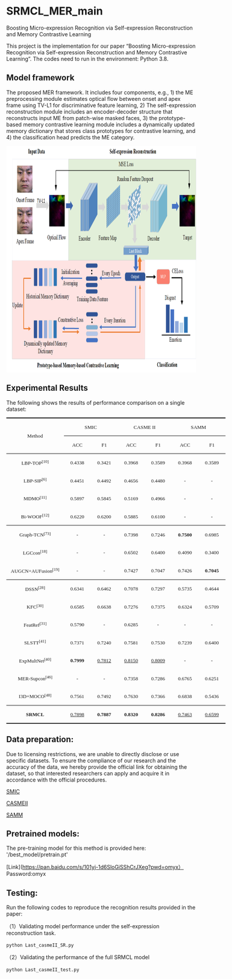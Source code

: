 # SRMCL_MER_main
Boosting Micro-expression Recognition via
Self-expression Reconstruction and Memory
Contrastive Learning

This project is the implementation for our paper “Boosting Micro-expression Recognition via Self-expression Reconstruction and Memory Contrastive Learning”.
The codes need to run in the environment: Python 3.8.
## Model framework 

The proposed MER framework. It includes four components, e.g., 1) the ME preprocessing module estimates optical
flow between onset and apex frame using TV-L1 for discriminative feature learning, 2) The self-expression reconstruction
module includes an encoder-decoder structure that reconstructs input ME from patch-wise masked faces, 3) the prototype-
based memory contrastive learning module includes a dynamically updated memory dictionary that stores class prototypes for
contrastive learning, and 4) the classification head predicts the ME category.

 <img src="./SRMCL.png" width = "800" height = "600" alt="SRMCL" align=center />

## Experimental Results  

The following shows the results of performance comparison on a single dataset:

<table class=MsoNormalTable border=1 cellspacing=0 cellpadding=0 width=582
 style='width:436.2pt;border-collapse:collapse;border:none;mso-border-top-alt:
 solid windowtext 1.5pt;mso-border-bottom-alt:solid windowtext 1.5pt;
 mso-yfti-tbllook:1184;mso-padding-alt:0cm 5.4pt 0cm 5.4pt'>
 <tr style='mso-yfti-irow:0;mso-yfti-firstrow:yes;height:19.85pt'>
  <td width=145 rowspan=2 style='width:109.05pt;border-top:solid windowtext 1.5pt;
  border-left:none;border-bottom:solid windowtext 1.0pt;border-right:none;
  padding:0cm 5.4pt 0cm 5.4pt;height:19.85pt'>
  <p class=MsoListParagraph align=center style='text-align:center;text-indent:
  0cm;mso-char-indent-count:0'><span lang=EN-US style='font-size:10.0pt;
  font-family:"Times New Roman",serif;mso-fareast-font-family:宋体'>Method<o:p></o:p></span></p>
  </td>
  <td width=145 colspan=2 style='width:109.05pt;border-top:solid windowtext 1.5pt;
  border-left:none;border-bottom:solid windowtext 1.0pt;border-right:none;
  padding:0cm 5.4pt 0cm 5.4pt;height:19.85pt'>
  <p class=MsoListParagraph align=center style='text-align:center;text-indent:
  0cm;mso-char-indent-count:0'><span lang=EN-US style='font-size:10.0pt;
  font-family:"Times New Roman",serif'>SMIC<o:p></o:p></span></p>
  </td>
  <td width=145 colspan=2 style='width:109.05pt;border-top:solid windowtext 1.5pt;
  border-left:none;border-bottom:solid windowtext 1.0pt;border-right:none;
  padding:0cm 5.4pt 0cm 5.4pt;height:19.85pt'>
  <p class=MsoListParagraph align=center style='text-align:center;text-indent:
  0cm;mso-char-indent-count:0'><span lang=EN-US style='font-size:10.0pt;
  font-family:"Times New Roman",serif'>CASME II<o:p></o:p></span></p>
  </td>
  <td width=145 colspan=2 style='width:109.05pt;border-top:solid windowtext 1.5pt;
  border-left:none;border-bottom:solid windowtext 1.0pt;border-right:none;
  padding:0cm 5.4pt 0cm 5.4pt;height:19.85pt'>
  <p class=MsoListParagraph align=center style='text-align:center;text-indent:
  0cm;mso-char-indent-count:0'><span lang=EN-US style='font-size:10.0pt;
  font-family:"Times New Roman",serif'>SAMM<o:p></o:p></span></p>
  </td>
 </tr>
 <tr style='mso-yfti-irow:1;height:19.85pt'>
  <td width=73 style='width:54.5pt;border:none;border-bottom:solid windowtext 1.0pt;
  mso-border-top-alt:solid windowtext 1.0pt;padding:0cm 5.4pt 0cm 5.4pt;
  height:19.85pt'>
  <p class=MsoListParagraph align=center style='text-align:center;text-indent:
  0cm;mso-char-indent-count:0'><span lang=EN-US style='font-size:10.0pt;
  font-family:"Times New Roman",serif'>ACC<o:p></o:p></span></p>
  </td>
  <td width=73 style='width:54.55pt;border:none;border-bottom:solid windowtext 1.0pt;
  mso-border-top-alt:solid windowtext 1.0pt;padding:0cm 5.4pt 0cm 5.4pt;
  height:19.85pt'>
  <p class=MsoListParagraph align=center style='text-align:center;text-indent:
  0cm;mso-char-indent-count:0'><span lang=EN-US style='font-size:10.0pt;
  font-family:"Times New Roman",serif'>F1<o:p></o:p></span></p>
  </td>
  <td width=73 style='width:54.5pt;border:none;border-bottom:solid windowtext 1.0pt;
  mso-border-top-alt:solid windowtext 1.0pt;padding:0cm 5.4pt 0cm 5.4pt;
  height:19.85pt'>
  <p class=MsoListParagraph align=center style='text-align:center;text-indent:
  0cm;mso-char-indent-count:0'><span lang=EN-US style='font-size:10.0pt;
  font-family:"Times New Roman",serif'>ACC<o:p></o:p></span></p>
  </td>
  <td width=73 style='width:54.55pt;border:none;border-bottom:solid windowtext 1.0pt;
  mso-border-top-alt:solid windowtext 1.0pt;padding:0cm 5.4pt 0cm 5.4pt;
  height:19.85pt'>
  <p class=MsoListParagraph align=center style='text-align:center;text-indent:
  0cm;mso-char-indent-count:0'><span lang=EN-US style='font-size:10.0pt;
  font-family:"Times New Roman",serif'>F1<o:p></o:p></span></p>
  </td>
  <td width=73 style='width:54.5pt;border:none;border-bottom:solid windowtext 1.0pt;
  mso-border-top-alt:solid windowtext 1.0pt;padding:0cm 5.4pt 0cm 5.4pt;
  height:19.85pt'>
  <p class=MsoListParagraph align=center style='text-align:center;text-indent:
  0cm;mso-char-indent-count:0'><span lang=EN-US style='font-size:10.0pt;
  font-family:"Times New Roman",serif'>ACC</span><span lang=EN-US
  style='font-size:10.0pt;font-family:宋体'><o:p></o:p></span></p>
  </td>
  <td width=73 style='width:54.55pt;border:none;border-bottom:solid windowtext 1.0pt;
  mso-border-top-alt:solid windowtext 1.0pt;padding:0cm 5.4pt 0cm 5.4pt;
  height:19.85pt'>
  <p class=MsoListParagraph align=center style='text-align:center;text-indent:
  0cm;mso-char-indent-count:0'><span lang=EN-US style='font-size:10.0pt;
  font-family:"Times New Roman",serif'>F1<o:p></o:p></span></p>
  </td>
 </tr>
 <tr style='mso-yfti-irow:2;height:19.85pt'>
  <td width=145 style='width:109.05pt;border:none;mso-border-top-alt:solid windowtext 1.0pt;
  padding:0cm 5.4pt 0cm 5.4pt;height:19.85pt'>
  <p class=MsoListParagraph align=center style='text-align:center;text-indent:
  0cm;mso-char-indent-count:0'><span lang=EN-US style='font-size:10.0pt;
  font-family:"Times New Roman",serif'>LBP-TOP</span><!--[if supportFields]><span
  lang=EN-US style='font-size:10.0pt;font-family:"Times New Roman",serif'><span
  style='mso-element:field-begin;mso-field-lock:yes'></span> REF _Ref159059254
  \r \h<span style='mso-spacerun:yes'>&nbsp; </span>\* MERGEFORMAT <span
  style='mso-element:field-separator'></span></span><![endif]--><span
  lang=EN-US style='font-size:10.0pt;font-family:"Times New Roman",serif'><sup>[10]</sup><!--[if gte mso 9]><xml>
   <w:data>08D0C9EA79F9BACE118C8200AA004BA90B02000000080000000E0000005F005200650066003100350039003000350039003200350034000000</w:data>
  </xml><![endif]--></span><!--[if supportFields]><span lang=EN-US
  style='font-size:10.0pt;font-family:"Times New Roman",serif'><span
  style='mso-element:field-end'></span></span><![endif]--><span lang=EN-US
  style='font-size:10.0pt;font-family:"Times New Roman",serif'><o:p></o:p></span></p>
  </td>
  <td width=73 style='width:54.5pt;border:none;mso-border-top-alt:solid windowtext 1.0pt;
  padding:0cm 5.4pt 0cm 5.4pt;height:19.85pt'>
  <p class=MsoListParagraph align=center style='text-align:center;text-indent:
  0cm;mso-char-indent-count:0'><span lang=EN-US style='font-size:10.0pt;
  font-family:"Times New Roman",serif'>0.4338<o:p></o:p></span></p>
  </td>
  <td width=73 style='width:54.55pt;border:none;mso-border-top-alt:solid windowtext 1.0pt;
  padding:0cm 5.4pt 0cm 5.4pt;height:19.85pt'>
  <p class=MsoListParagraph align=center style='text-align:center;text-indent:
  0cm;mso-char-indent-count:0'><span lang=EN-US style='font-size:10.0pt;
  font-family:"Times New Roman",serif'>0.3421<o:p></o:p></span></p>
  </td>
  <td width=73 style='width:54.5pt;border:none;mso-border-top-alt:solid windowtext 1.0pt;
  padding:0cm 5.4pt 0cm 5.4pt;height:19.85pt'>
  <p class=MsoListParagraph align=center style='text-align:center;text-indent:
  0cm;mso-char-indent-count:0;tab-stops:29.6pt'><span lang=EN-US
  style='font-size:10.0pt;font-family:"Times New Roman",serif'>0.3968<o:p></o:p></span></p>
  </td>
  <td width=73 style='width:54.55pt;border:none;mso-border-top-alt:solid windowtext 1.0pt;
  padding:0cm 5.4pt 0cm 5.4pt;height:19.85pt'>
  <p class=MsoListParagraph align=center style='text-align:center;text-indent:
  0cm;mso-char-indent-count:0'><span lang=EN-US style='font-size:10.0pt;
  font-family:"Times New Roman",serif'>0.3589<o:p></o:p></span></p>
  </td>
  <td width=73 style='width:54.5pt;border:none;mso-border-top-alt:solid windowtext 1.0pt;
  padding:0cm 5.4pt 0cm 5.4pt;height:19.85pt'>
  <p class=MsoListParagraph align=center style='text-align:center;text-indent:
  0cm;mso-char-indent-count:0'><span lang=EN-US style='font-size:10.0pt;
  font-family:"Times New Roman",serif'>0.3968<o:p></o:p></span></p>
  </td>
  <td width=73 style='width:54.55pt;border:none;mso-border-top-alt:solid windowtext 1.0pt;
  padding:0cm 5.4pt 0cm 5.4pt;height:19.85pt'>
  <p class=MsoListParagraph align=center style='text-align:center;text-indent:
  0cm;mso-char-indent-count:0'><span lang=EN-US style='font-size:10.0pt;
  font-family:"Times New Roman",serif'>0.3589<o:p></o:p></span></p>
  </td>
 </tr>
 <tr style='mso-yfti-irow:3;height:19.85pt'>
  <td width=145 style='width:109.05pt;border:none;padding:0cm 5.4pt 0cm 5.4pt;
  height:19.85pt'>
  <p class=MsoListParagraph align=center style='text-align:center;text-indent:
  0cm;mso-char-indent-count:0'><span lang=EN-US style='font-size:10.0pt;
  font-family:"Times New Roman",serif'>LBP-SIP</span><!--[if supportFields]><span
  lang=EN-US style='font-size:10.0pt;font-family:"Times New Roman",serif'><span
  style='mso-element:field-begin;mso-field-lock:yes'></span> REF _Ref159059216
  \r \h<span style='mso-spacerun:yes'>&nbsp; </span>\* MERGEFORMAT <span
  style='mso-element:field-separator'></span></span><![endif]--><span
  lang=EN-US style='font-size:10.0pt;font-family:"Times New Roman",serif'><sup>[6]</sup><!--[if gte mso 9]><xml>
   <w:data>08D0C9EA79F9BACE118C8200AA004BA90B02000000080000000E0000005F005200650066003100350039003000350039003200310036000000</w:data>
  </xml><![endif]--></span><!--[if supportFields]><span lang=EN-US
  style='font-size:10.0pt;font-family:"Times New Roman",serif'><span
  style='mso-element:field-end'></span></span><![endif]--><span lang=EN-US
  style='font-size:10.0pt;font-family:"Times New Roman",serif'><o:p></o:p></span></p>
  </td>
  <td width=73 style='width:54.5pt;border:none;padding:0cm 5.4pt 0cm 5.4pt;
  height:19.85pt'>
  <p class=MsoListParagraph align=center style='text-align:center;text-indent:
  0cm;mso-char-indent-count:0'><span lang=EN-US style='font-size:10.0pt;
  font-family:"Times New Roman",serif'>0.4451<o:p></o:p></span></p>
  </td>
  <td width=73 style='width:54.55pt;border:none;padding:0cm 5.4pt 0cm 5.4pt;
  height:19.85pt'>
  <p class=MsoListParagraph align=center style='text-align:center;text-indent:
  0cm;mso-char-indent-count:0'><span lang=EN-US style='font-size:10.0pt;
  font-family:"Times New Roman",serif'>0.4492<o:p></o:p></span></p>
  </td>
  <td width=73 style='width:54.5pt;border:none;padding:0cm 5.4pt 0cm 5.4pt;
  height:19.85pt'>
  <p class=MsoListParagraph align=center style='text-align:center;text-indent:
  0cm;mso-char-indent-count:0'><span lang=EN-US style='font-size:10.0pt;
  font-family:"Times New Roman",serif'>0.4656<o:p></o:p></span></p>
  </td>
  <td width=73 style='width:54.55pt;border:none;padding:0cm 5.4pt 0cm 5.4pt;
  height:19.85pt'>
  <p class=MsoListParagraph align=center style='text-align:center;text-indent:
  0cm;mso-char-indent-count:0'><span lang=EN-US style='font-size:10.0pt;
  font-family:"Times New Roman",serif'>0.4480<o:p></o:p></span></p>
  </td>
  <td width=73 style='width:54.5pt;border:none;padding:0cm 5.4pt 0cm 5.4pt;
  height:19.85pt'>
  <p class=MsoListParagraph align=center style='text-align:center;text-indent:
  0cm;mso-char-indent-count:0'><span lang=EN-US style='font-size:10.0pt;
  font-family:"Times New Roman",serif'>-<o:p></o:p></span></p>
  </td>
  <td width=73 style='width:54.55pt;border:none;padding:0cm 5.4pt 0cm 5.4pt;
  height:19.85pt'>
  <p class=MsoListParagraph align=center style='text-align:center;text-indent:
  0cm;mso-char-indent-count:0'><span lang=EN-US style='font-size:10.0pt;
  font-family:"Times New Roman",serif'>-<o:p></o:p></span></p>
  </td>
 </tr>
 <tr style='mso-yfti-irow:4;height:19.85pt'>
  <td width=145 style='width:109.05pt;border:none;padding:0cm 5.4pt 0cm 5.4pt;
  height:19.85pt'>
  <p class=MsoListParagraph align=center style='text-align:center;text-indent:
  0cm;mso-char-indent-count:0'><span lang=EN-US style='font-size:10.0pt;
  font-family:"Times New Roman",serif'>MDMO</span><!--[if supportFields]><span
  lang=EN-US style='font-size:10.0pt;font-family:"Times New Roman",serif'><span
  style='mso-element:field-begin;mso-field-lock:yes'></span> REF _Ref159059359
  \r \h<span style='mso-spacerun:yes'>&nbsp; </span>\* MERGEFORMAT <span
  style='mso-element:field-separator'></span></span><![endif]--><span
  lang=EN-US style='font-size:10.0pt;font-family:"Times New Roman",serif'><sup>[11]</sup><!--[if gte mso 9]><xml>
   <w:data>08D0C9EA79F9BACE118C8200AA004BA90B02000000080000000E0000005F005200650066003100350039003000350039003300350039000000</w:data>
  </xml><![endif]--></span><!--[if supportFields]><span lang=EN-US
  style='font-size:10.0pt;font-family:"Times New Roman",serif'><span
  style='mso-element:field-end'></span></span><![endif]--><span lang=EN-US
  style='font-size:10.0pt;font-family:"Times New Roman",serif'><o:p></o:p></span></p>
  </td>
  <td width=73 style='width:54.5pt;border:none;padding:0cm 5.4pt 0cm 5.4pt;
  height:19.85pt'>
  <p class=MsoListParagraph align=center style='text-align:center;text-indent:
  0cm;mso-char-indent-count:0'><span lang=EN-US style='font-size:10.0pt;
  font-family:"Times New Roman",serif'>0.5897<o:p></o:p></span></p>
  </td>
  <td width=73 style='width:54.55pt;border:none;padding:0cm 5.4pt 0cm 5.4pt;
  height:19.85pt'>
  <p class=MsoListParagraph align=center style='text-align:center;text-indent:
  0cm;mso-char-indent-count:0;tab-stops:25.05pt'><span lang=EN-US
  style='font-size:10.0pt;font-family:"Times New Roman",serif'>0.5845<o:p></o:p></span></p>
  </td>
  <td width=73 style='width:54.5pt;border:none;padding:0cm 5.4pt 0cm 5.4pt;
  height:19.85pt'>
  <p class=MsoListParagraph align=center style='text-align:center;text-indent:
  0cm;mso-char-indent-count:0'><span lang=EN-US style='font-size:10.0pt;
  font-family:"Times New Roman",serif'>0.5169<o:p></o:p></span></p>
  </td>
  <td width=73 style='width:54.55pt;border:none;padding:0cm 5.4pt 0cm 5.4pt;
  height:19.85pt'>
  <p class=MsoListParagraph align=center style='text-align:center;text-indent:
  0cm;mso-char-indent-count:0'><span lang=EN-US style='font-size:10.0pt;
  font-family:"Times New Roman",serif'>0.4966<o:p></o:p></span></p>
  </td>
  <td width=73 style='width:54.5pt;border:none;padding:0cm 5.4pt 0cm 5.4pt;
  height:19.85pt'>
  <p class=MsoListParagraph align=center style='text-align:center;text-indent:
  0cm;mso-char-indent-count:0'><span lang=EN-US style='font-size:10.0pt;
  font-family:"Times New Roman",serif'>-<o:p></o:p></span></p>
  </td>
  <td width=73 style='width:54.55pt;border:none;padding:0cm 5.4pt 0cm 5.4pt;
  height:19.85pt'>
  <p class=MsoListParagraph align=center style='text-align:center;text-indent:
  0cm;mso-char-indent-count:0'><span lang=EN-US style='font-size:10.0pt;
  font-family:"Times New Roman",serif'>-<o:p></o:p></span></p>
  </td>
 </tr>
 <tr style='mso-yfti-irow:5;height:19.85pt'>
  <td width=145 style='width:109.05pt;border:none;border-bottom:solid windowtext 1.0pt;
  padding:0cm 5.4pt 0cm 5.4pt;height:19.85pt'>
  <p class=MsoListParagraph align=center style='text-align:center;text-indent:
  0cm;mso-char-indent-count:0'><span lang=EN-US style='font-size:10.0pt;
  font-family:"Times New Roman",serif'>Bi-WOOF</span><!--[if supportFields]><span
  lang=EN-US style='font-size:10.0pt;font-family:"Times New Roman",serif'><span
  style='mso-element:field-begin;mso-field-lock:yes'></span> REF _Ref159075049
  \r \h<span style='mso-spacerun:yes'>&nbsp; </span>\* MERGEFORMAT <span
  style='mso-element:field-separator'></span></span><![endif]--><span
  lang=EN-US style='font-size:10.0pt;font-family:"Times New Roman",serif'><sup>[12]</sup><!--[if gte mso 9]><xml>
   <w:data>08D0C9EA79F9BACE118C8200AA004BA90B02000000080000000E0000005F005200650066003100350039003000370035003000340039000000</w:data>
  </xml><![endif]--></span><!--[if supportFields]><span lang=EN-US
  style='font-size:10.0pt;font-family:"Times New Roman",serif'><span
  style='mso-element:field-end'></span></span><![endif]--><span lang=EN-US
  style='font-size:10.0pt;font-family:"Times New Roman",serif'><o:p></o:p></span></p>
  </td>
  <td width=73 style='width:54.5pt;border:none;border-bottom:solid windowtext 1.0pt;
  padding:0cm 5.4pt 0cm 5.4pt;height:19.85pt'>
  <p class=MsoListParagraph align=center style='text-align:center;text-indent:
  0cm;mso-char-indent-count:0'><span lang=EN-US style='font-size:10.0pt;
  font-family:"Times New Roman",serif'>0.6220<o:p></o:p></span></p>
  </td>
  <td width=73 style='width:54.55pt;border:none;border-bottom:solid windowtext 1.0pt;
  padding:0cm 5.4pt 0cm 5.4pt;height:19.85pt'>
  <p class=MsoListParagraph align=center style='text-align:center;text-indent:
  0cm;mso-char-indent-count:0;tab-stops:25.05pt'><span lang=EN-US
  style='font-size:10.0pt;font-family:"Times New Roman",serif'>0.6200<o:p></o:p></span></p>
  </td>
  <td width=73 style='width:54.5pt;border:none;border-bottom:solid windowtext 1.0pt;
  padding:0cm 5.4pt 0cm 5.4pt;height:19.85pt'>
  <p class=MsoListParagraph align=center style='text-align:center;text-indent:
  0cm;mso-char-indent-count:0'><span lang=EN-US style='font-size:10.0pt;
  font-family:"Times New Roman",serif'>0.5885<o:p></o:p></span></p>
  </td>
  <td width=73 style='width:54.55pt;border:none;border-bottom:solid windowtext 1.0pt;
  padding:0cm 5.4pt 0cm 5.4pt;height:19.85pt'>
  <p class=MsoListParagraph align=center style='text-align:center;text-indent:
  0cm;mso-char-indent-count:0'><span lang=EN-US style='font-size:10.0pt;
  font-family:"Times New Roman",serif'>0.6100<o:p></o:p></span></p>
  </td>
  <td width=73 style='width:54.5pt;border:none;border-bottom:solid windowtext 1.0pt;
  padding:0cm 5.4pt 0cm 5.4pt;height:19.85pt'>
  <p class=MsoListParagraph align=center style='text-align:center;text-indent:
  0cm;mso-char-indent-count:0'><span lang=EN-US style='font-size:10.0pt;
  font-family:"Times New Roman",serif'>-<o:p></o:p></span></p>
  </td>
  <td width=73 style='width:54.55pt;border:none;border-bottom:solid windowtext 1.0pt;
  padding:0cm 5.4pt 0cm 5.4pt;height:19.85pt'>
  <p class=MsoListParagraph align=center style='text-align:center;text-indent:
  0cm;mso-char-indent-count:0'><span lang=EN-US style='font-size:10.0pt;
  font-family:"Times New Roman",serif'>-<o:p></o:p></span></p>
  </td>
 </tr>
 <tr style='mso-yfti-irow:6;height:19.85pt'>
  <td width=145 style='width:109.05pt;border:none;mso-border-top-alt:solid windowtext 1.0pt;
  padding:0cm 5.4pt 0cm 5.4pt;height:19.85pt'>
  <p class=MsoListParagraph align=center style='text-align:center;text-indent:
  0cm;mso-char-indent-count:0'><span lang=EN-US style='font-size:10.0pt;
  font-family:"Times New Roman",serif'>Graph-TCN</span><!--[if supportFields]><span
  lang=EN-US style='font-size:10.0pt;font-family:"Times New Roman",serif'><span
  style='mso-element:field-begin;mso-field-lock:yes'></span> REF _Ref159075058
  \r \h<span style='mso-spacerun:yes'>&nbsp; </span>\* MERGEFORMAT <span
  style='mso-element:field-separator'></span></span><![endif]--><span
  lang=EN-US style='font-size:10.0pt;font-family:"Times New Roman",serif'><sup>[73]</sup><!--[if gte mso 9]><xml>
   <w:data>08D0C9EA79F9BACE118C8200AA004BA90B02000000080000000E0000005F005200650066003100350039003000370035003000350038000000</w:data>
  </xml><![endif]--></span><!--[if supportFields]><span lang=EN-US
  style='font-size:10.0pt;font-family:"Times New Roman",serif'><span
  style='mso-element:field-end'></span></span><![endif]--><span lang=EN-US
  style='font-size:10.0pt;font-family:"Times New Roman",serif'><o:p></o:p></span></p>
  </td>
  <td width=73 style='width:54.5pt;border:none;mso-border-top-alt:solid windowtext 1.0pt;
  padding:0cm 5.4pt 0cm 5.4pt;height:19.85pt'>
  <p class=MsoListParagraph align=center style='text-align:center;text-indent:
  0cm;mso-char-indent-count:0'><span lang=EN-US style='font-size:10.0pt;
  font-family:"Times New Roman",serif'>-<o:p></o:p></span></p>
  </td>
  <td width=73 style='width:54.55pt;border:none;mso-border-top-alt:solid windowtext 1.0pt;
  padding:0cm 5.4pt 0cm 5.4pt;height:19.85pt'>
  <p class=MsoListParagraph align=center style='text-align:center;text-indent:
  0cm;mso-char-indent-count:0'><span lang=EN-US style='font-size:10.0pt;
  font-family:"Times New Roman",serif'>-<o:p></o:p></span></p>
  </td>
  <td width=73 style='width:54.5pt;border:none;mso-border-top-alt:solid windowtext 1.0pt;
  padding:0cm 5.4pt 0cm 5.4pt;height:19.85pt'>
  <p class=MsoListParagraph align=center style='text-align:center;text-indent:
  0cm;mso-char-indent-count:0'><span lang=EN-US style='font-size:10.0pt;
  font-family:"Times New Roman",serif'>0.7398<o:p></o:p></span></p>
  </td>
  <td width=73 style='width:54.55pt;border:none;mso-border-top-alt:solid windowtext 1.0pt;
  padding:0cm 5.4pt 0cm 5.4pt;height:19.85pt'>
  <p class=MsoListParagraph align=center style='text-align:center;text-indent:
  0cm;mso-char-indent-count:0'><span lang=EN-US style='font-size:10.0pt;
  font-family:"Times New Roman",serif'>0.7246<o:p></o:p></span></p>
  </td>
  <td width=73 style='width:54.5pt;border:none;mso-border-top-alt:solid windowtext 1.0pt;
  padding:0cm 5.4pt 0cm 5.4pt;height:19.85pt'>
  <p class=MsoListParagraph align=center style='text-align:center;text-indent:
  0cm;mso-char-indent-count:0'><b><span lang=EN-US style='font-size:10.0pt;
  font-family:"Times New Roman",serif'>0.7500<o:p></o:p></span></b></p>
  </td>
  <td width=73 style='width:54.55pt;border:none;mso-border-top-alt:solid windowtext 1.0pt;
  padding:0cm 5.4pt 0cm 5.4pt;height:19.85pt'>
  <p class=MsoListParagraph align=center style='text-align:center;text-indent:
  0cm;mso-char-indent-count:0'><span lang=EN-US style='font-size:10.0pt;
  font-family:"Times New Roman",serif'>0.6985<o:p></o:p></span></p>
  </td>
 </tr>
 <tr style='mso-yfti-irow:7;height:19.85pt'>
  <td width=145 style='width:109.05pt;border:none;padding:0cm 5.4pt 0cm 5.4pt;
  height:19.85pt'>
  <p class=MsoListParagraph align=center style='text-align:center;text-indent:
  0cm;mso-char-indent-count:0'><span class=SpellE><span lang=EN-US
  style='font-size:10.0pt;font-family:"Times New Roman",serif'>LGCcon</span></span><!--[if supportFields]><span
  lang=EN-US style='font-size:10.0pt;font-family:"Times New Roman",serif'><span
  style='mso-element:field-begin;mso-field-lock:yes'></span> REF _Ref159057004
  \r \h<span style='mso-spacerun:yes'>&nbsp; </span>\* MERGEFORMAT <span
  style='mso-element:field-separator'></span></span><![endif]--><span
  lang=EN-US style='font-size:10.0pt;font-family:"Times New Roman",serif'><sup>[18]</sup><!--[if gte mso 9]><xml>
   <w:data>08D0C9EA79F9BACE118C8200AA004BA90B02000000080000000E0000005F005200650066003100350039003000350037003000300034000000</w:data>
  </xml><![endif]--></span><!--[if supportFields]><span lang=EN-US
  style='font-size:10.0pt;font-family:"Times New Roman",serif'><span
  style='mso-element:field-end'></span></span><![endif]--><span lang=EN-US
  style='font-size:10.0pt;font-family:"Times New Roman",serif'><o:p></o:p></span></p>
  </td>
  <td width=73 style='width:54.5pt;border:none;padding:0cm 5.4pt 0cm 5.4pt;
  height:19.85pt'>
  <p class=MsoListParagraph align=center style='text-align:center;text-indent:
  0cm;mso-char-indent-count:0'><span lang=EN-US style='font-size:10.0pt;
  font-family:"Times New Roman",serif'>-<o:p></o:p></span></p>
  </td>
  <td width=73 style='width:54.55pt;border:none;padding:0cm 5.4pt 0cm 5.4pt;
  height:19.85pt'>
  <p class=MsoListParagraph align=center style='text-align:center;text-indent:
  0cm;mso-char-indent-count:0'><span lang=EN-US style='font-size:10.0pt;
  font-family:"Times New Roman",serif'>-<o:p></o:p></span></p>
  </td>
  <td width=73 style='width:54.5pt;border:none;padding:0cm 5.4pt 0cm 5.4pt;
  height:19.85pt'>
  <p class=MsoListParagraph align=center style='text-align:center;text-indent:
  0cm;mso-char-indent-count:0'><span lang=EN-US style='font-size:10.0pt;
  font-family:"Times New Roman",serif'>0.6502<o:p></o:p></span></p>
  </td>
  <td width=73 style='width:54.55pt;border:none;padding:0cm 5.4pt 0cm 5.4pt;
  height:19.85pt'>
  <p class=MsoListParagraph align=center style='text-align:center;text-indent:
  0cm;mso-char-indent-count:0'><span lang=EN-US style='font-size:10.0pt;
  font-family:"Times New Roman",serif'>0.6400<o:p></o:p></span></p>
  </td>
  <td width=73 style='width:54.5pt;border:none;padding:0cm 5.4pt 0cm 5.4pt;
  height:19.85pt'>
  <p class=MsoListParagraph align=center style='text-align:center;text-indent:
  0cm;mso-char-indent-count:0'><span lang=EN-US style='font-size:10.0pt;
  font-family:"Times New Roman",serif'>0.4090<o:p></o:p></span></p>
  </td>
  <td width=73 style='width:54.55pt;border:none;padding:0cm 5.4pt 0cm 5.4pt;
  height:19.85pt'>
  <p class=MsoListParagraph align=center style='text-align:center;text-indent:
  0cm;mso-char-indent-count:0'><span lang=EN-US style='font-size:10.0pt;
  font-family:"Times New Roman",serif'>0.3400<o:p></o:p></span></p>
  </td>
 </tr>
 <tr style='mso-yfti-irow:8;height:19.85pt'>
  <td width=145 style='width:109.05pt;border:none;border-bottom:solid windowtext 1.0pt;
  padding:0cm 5.4pt 0cm 5.4pt;height:19.85pt'>
  <p class=MsoListParagraph align=center style='text-align:center;text-indent:
  0cm;mso-char-indent-count:0'><span class=SpellE><span lang=EN-US
  style='font-size:10.0pt;font-family:"Times New Roman",serif'>AUGCN+AUFusion</span></span><!--[if supportFields]><span
  lang=EN-US style='font-size:10.0pt;font-family:"Times New Roman",serif'><span
  style='mso-element:field-begin;mso-field-lock:yes'></span> REF _Ref159057010
  \r \h<span style='mso-spacerun:yes'>&nbsp; </span>\* MERGEFORMAT <span
  style='mso-element:field-separator'></span></span><![endif]--><span
  lang=EN-US style='font-size:10.0pt;font-family:"Times New Roman",serif'><sup>[19]</sup><!--[if gte mso 9]><xml>
   <w:data>08D0C9EA79F9BACE118C8200AA004BA90B02000000080000000E0000005F005200650066003100350039003000350037003000310030000000</w:data>
  </xml><![endif]--></span><!--[if supportFields]><span lang=EN-US
  style='font-size:10.0pt;font-family:"Times New Roman",serif'><span
  style='mso-element:field-end'></span></span><![endif]--><span lang=EN-US
  style='font-size:10.0pt;font-family:"Times New Roman",serif'><o:p></o:p></span></p>
  </td>
  <td width=73 style='width:54.5pt;border:none;border-bottom:solid windowtext 1.0pt;
  padding:0cm 5.4pt 0cm 5.4pt;height:19.85pt'>
  <p class=MsoListParagraph align=center style='text-align:center;text-indent:
  0cm;mso-char-indent-count:0'><span lang=EN-US style='font-size:10.0pt;
  font-family:"Times New Roman",serif'>-<o:p></o:p></span></p>
  </td>
  <td width=73 style='width:54.55pt;border:none;border-bottom:solid windowtext 1.0pt;
  padding:0cm 5.4pt 0cm 5.4pt;height:19.85pt'>
  <p class=MsoListParagraph align=center style='text-align:center;text-indent:
  0cm;mso-char-indent-count:0'><span lang=EN-US style='font-size:10.0pt;
  font-family:"Times New Roman",serif'>-<o:p></o:p></span></p>
  </td>
  <td width=73 style='width:54.5pt;border:none;border-bottom:solid windowtext 1.0pt;
  padding:0cm 5.4pt 0cm 5.4pt;height:19.85pt'>
  <p class=MsoListParagraph align=center style='text-align:center;text-indent:
  0cm;mso-char-indent-count:0'><span lang=EN-US style='font-size:10.0pt;
  font-family:"Times New Roman",serif'>0.7427<o:p></o:p></span></p>
  </td>
  <td width=73 style='width:54.55pt;border:none;border-bottom:solid windowtext 1.0pt;
  padding:0cm 5.4pt 0cm 5.4pt;height:19.85pt'>
  <p class=MsoListParagraph align=center style='text-align:center;text-indent:
  0cm;mso-char-indent-count:0'><span lang=EN-US style='font-size:10.0pt;
  font-family:"Times New Roman",serif'>0.7047<o:p></o:p></span></p>
  </td>
  <td width=73 style='width:54.5pt;border:none;border-bottom:solid windowtext 1.0pt;
  padding:0cm 5.4pt 0cm 5.4pt;height:19.85pt'>
  <p class=MsoListParagraph align=center style='text-align:center;text-indent:
  0cm;mso-char-indent-count:0'><span lang=EN-US style='font-size:10.0pt;
  font-family:"Times New Roman",serif'>0.7426<o:p></o:p></span></p>
  </td>
  <td width=73 style='width:54.55pt;border:none;border-bottom:solid windowtext 1.0pt;
  padding:0cm 5.4pt 0cm 5.4pt;height:19.85pt'>
  <p class=MsoListParagraph align=center style='text-align:center;text-indent:
  0cm;mso-char-indent-count:0'><b><span lang=EN-US style='font-size:10.0pt;
  font-family:"Times New Roman",serif'>0.7045<o:p></o:p></span></b></p>
  </td>
 </tr>
 <tr style='mso-yfti-irow:9;height:19.85pt'>
  <td width=145 style='width:109.05pt;border:none;mso-border-top-alt:solid windowtext 1.0pt;
  padding:0cm 5.4pt 0cm 5.4pt;height:19.85pt'>
  <p class=MsoListParagraph align=center style='text-align:center;text-indent:
  0cm;mso-char-indent-count:0'><span lang=EN-US style='font-size:10.0pt;
  font-family:"Times New Roman",serif'>DSSN</span><!--[if supportFields]><span
  lang=EN-US style='font-size:10.0pt;font-family:"Times New Roman",serif'><span
  style='mso-element:field-begin;mso-field-lock:yes'></span> REF _Ref159058744
  \r \h<span style='mso-spacerun:yes'>&nbsp; </span>\* MERGEFORMAT <span
  style='mso-element:field-separator'></span></span><![endif]--><span
  lang=EN-US style='font-size:10.0pt;font-family:"Times New Roman",serif'><sup>[28]</sup><!--[if gte mso 9]><xml>
   <w:data>08D0C9EA79F9BACE118C8200AA004BA90B02000000080000000E0000005F005200650066003100350039003000350038003700340034000000</w:data>
  </xml><![endif]--></span><!--[if supportFields]><span lang=EN-US
  style='font-size:10.0pt;font-family:"Times New Roman",serif'><span
  style='mso-element:field-end'></span></span><![endif]--><span lang=EN-US
  style='font-size:10.0pt;font-family:"Times New Roman",serif'><o:p></o:p></span></p>
  </td>
  <td width=73 style='width:54.5pt;border:none;mso-border-top-alt:solid windowtext 1.0pt;
  padding:0cm 5.4pt 0cm 5.4pt;height:19.85pt'>
  <p class=MsoListParagraph align=center style='text-align:center;text-indent:
  0cm;mso-char-indent-count:0'><span lang=EN-US style='font-size:10.0pt;
  font-family:"Times New Roman",serif'>0.6341<o:p></o:p></span></p>
  </td>
  <td width=73 style='width:54.55pt;border:none;mso-border-top-alt:solid windowtext 1.0pt;
  padding:0cm 5.4pt 0cm 5.4pt;height:19.85pt'>
  <p class=MsoListParagraph align=center style='text-align:center;text-indent:
  0cm;mso-char-indent-count:0'><span lang=EN-US style='font-size:10.0pt;
  font-family:"Times New Roman",serif'>0.6462<o:p></o:p></span></p>
  </td>
  <td width=73 style='width:54.5pt;border:none;mso-border-top-alt:solid windowtext 1.0pt;
  padding:0cm 5.4pt 0cm 5.4pt;height:19.85pt'>
  <p class=MsoListParagraph align=center style='text-align:center;text-indent:
  0cm;mso-char-indent-count:0'><span lang=EN-US style='font-size:10.0pt;
  font-family:"Times New Roman",serif'>0.7078<o:p></o:p></span></p>
  </td>
  <td width=73 style='width:54.55pt;border:none;mso-border-top-alt:solid windowtext 1.0pt;
  padding:0cm 5.4pt 0cm 5.4pt;height:19.85pt'>
  <p class=MsoListParagraph align=center style='text-align:center;text-indent:
  0cm;mso-char-indent-count:0'><span lang=EN-US style='font-size:10.0pt;
  font-family:"Times New Roman",serif'>0.7297<o:p></o:p></span></p>
  </td>
  <td width=73 style='width:54.5pt;border:none;mso-border-top-alt:solid windowtext 1.0pt;
  padding:0cm 5.4pt 0cm 5.4pt;height:19.85pt'>
  <p class=MsoListParagraph align=center style='text-align:center;text-indent:
  0cm;mso-char-indent-count:0'><span lang=EN-US style='font-size:10.0pt;
  font-family:"Times New Roman",serif'>0.5735<o:p></o:p></span></p>
  </td>
  <td width=73 style='width:54.55pt;border:none;mso-border-top-alt:solid windowtext 1.0pt;
  padding:0cm 5.4pt 0cm 5.4pt;height:19.85pt'>
  <p class=MsoListParagraph align=center style='text-align:center;text-indent:
  0cm;mso-char-indent-count:0'><span lang=EN-US style='font-size:10.0pt;
  font-family:"Times New Roman",serif'>0.4644<o:p></o:p></span></p>
  </td>
 </tr>
 <tr style='mso-yfti-irow:10;height:19.85pt'>
  <td width=145 style='width:109.05pt;border:none;padding:0cm 5.4pt 0cm 5.4pt;
  height:19.85pt'>
  <p class=MsoListParagraph align=center style='text-align:center;text-indent:
  0cm;mso-char-indent-count:0'><span lang=EN-US style='font-size:10.0pt;
  font-family:"Times New Roman",serif'>KFC</span><!--[if supportFields]><span
  lang=EN-US style='font-size:10.0pt;font-family:"Times New Roman",serif'><span
  style='mso-element:field-begin;mso-field-lock:yes'></span> REF _Ref159058757
  \r \h<span style='mso-spacerun:yes'>&nbsp; </span>\* MERGEFORMAT <span
  style='mso-element:field-separator'></span></span><![endif]--><span
  lang=EN-US style='font-size:10.0pt;font-family:"Times New Roman",serif'><sup>[30]</sup><!--[if gte mso 9]><xml>
   <w:data>08D0C9EA79F9BACE118C8200AA004BA90B02000000080000000E0000005F005200650066003100350039003000350038003700350037000000</w:data>
  </xml><![endif]--></span><!--[if supportFields]><span lang=EN-US
  style='font-size:10.0pt;font-family:"Times New Roman",serif'><span
  style='mso-element:field-end'></span></span><![endif]--><span lang=EN-US
  style='font-size:10.0pt;font-family:"Times New Roman",serif'><o:p></o:p></span></p>
  </td>
  <td width=73 style='width:54.5pt;border:none;padding:0cm 5.4pt 0cm 5.4pt;
  height:19.85pt'>
  <p class=MsoListParagraph align=center style='text-align:center;text-indent:
  0cm;mso-char-indent-count:0'><span lang=EN-US style='font-size:10.0pt;
  font-family:"Times New Roman",serif'>0.6585<o:p></o:p></span></p>
  </td>
  <td width=73 style='width:54.55pt;border:none;padding:0cm 5.4pt 0cm 5.4pt;
  height:19.85pt'>
  <p class=MsoListParagraph align=center style='text-align:center;text-indent:
  0cm;mso-char-indent-count:0'><span lang=EN-US style='font-size:10.0pt;
  font-family:"Times New Roman",serif'>0.6638<o:p></o:p></span></p>
  </td>
  <td width=73 style='width:54.5pt;border:none;padding:0cm 5.4pt 0cm 5.4pt;
  height:19.85pt'>
  <p class=MsoListParagraph align=center style='text-align:center;text-indent:
  0cm;mso-char-indent-count:0'><span lang=EN-US style='font-size:10.0pt;
  font-family:"Times New Roman",serif'>0.7276<o:p></o:p></span></p>
  </td>
  <td width=73 style='width:54.55pt;border:none;padding:0cm 5.4pt 0cm 5.4pt;
  height:19.85pt'>
  <p class=MsoListParagraph align=center style='text-align:center;text-indent:
  0cm;mso-char-indent-count:0'><span lang=EN-US style='font-size:10.0pt;
  font-family:"Times New Roman",serif'>0.7375<o:p></o:p></span></p>
  </td>
  <td width=73 style='width:54.5pt;border:none;padding:0cm 5.4pt 0cm 5.4pt;
  height:19.85pt'>
  <p class=MsoListParagraph align=center style='text-align:center;text-indent:
  0cm;mso-char-indent-count:0'><span lang=EN-US style='font-size:10.0pt;
  font-family:"Times New Roman",serif'>0.6324<o:p></o:p></span></p>
  </td>
  <td width=73 style='width:54.55pt;border:none;padding:0cm 5.4pt 0cm 5.4pt;
  height:19.85pt'>
  <p class=MsoListParagraph align=center style='text-align:center;text-indent:
  0cm;mso-char-indent-count:0'><span lang=EN-US style='font-size:10.0pt;
  font-family:"Times New Roman",serif'>0.5709<o:p></o:p></span></p>
  </td>
 </tr>
 <tr style='mso-yfti-irow:11;height:19.85pt'>
  <td width=145 style='width:109.05pt;border:none;padding:0cm 5.4pt 0cm 5.4pt;
  height:19.85pt'>
  <p class=MsoListParagraph align=center style='text-align:center;text-indent:
  0cm;mso-char-indent-count:0'><span class=SpellE><span lang=EN-US
  style='font-size:10.0pt;font-family:"Times New Roman",serif'>FeatRef</span></span><!--[if supportFields]><span
  lang=EN-US style='font-size:10.0pt;font-family:"Times New Roman",serif'><span
  style='mso-element:field-begin;mso-field-lock:yes'></span> REF _Ref159058766
  \r \h<span style='mso-spacerun:yes'>&nbsp; </span>\* MERGEFORMAT <span
  style='mso-element:field-separator'></span></span><![endif]--><span
  lang=EN-US style='font-size:10.0pt;font-family:"Times New Roman",serif'><sup>[31]</sup><!--[if gte mso 9]><xml>
   <w:data>08D0C9EA79F9BACE118C8200AA004BA90B02000000080000000E0000005F005200650066003100350039003000350038003700360036000000</w:data>
  </xml><![endif]--></span><!--[if supportFields]><span lang=EN-US
  style='font-size:10.0pt;font-family:"Times New Roman",serif'><span
  style='mso-element:field-end'></span></span><![endif]--><span lang=EN-US
  style='font-size:10.0pt;font-family:"Times New Roman",serif'><o:p></o:p></span></p>
  </td>
  <td width=73 style='width:54.5pt;border:none;padding:0cm 5.4pt 0cm 5.4pt;
  height:19.85pt'>
  <p class=MsoListParagraph align=center style='text-align:center;text-indent:
  0cm;mso-char-indent-count:0'><span lang=EN-US style='font-size:10.0pt;
  font-family:"Times New Roman",serif'>0.5790<o:p></o:p></span></p>
  </td>
  <td width=73 style='width:54.55pt;border:none;padding:0cm 5.4pt 0cm 5.4pt;
  height:19.85pt'>
  <p class=MsoListParagraph align=center style='text-align:center;text-indent:
  0cm;mso-char-indent-count:0'><span lang=EN-US style='font-size:10.0pt;
  font-family:"Times New Roman",serif'>-<o:p></o:p></span></p>
  </td>
  <td width=73 style='width:54.5pt;border:none;padding:0cm 5.4pt 0cm 5.4pt;
  height:19.85pt'>
  <p class=MsoListParagraph align=center style='text-align:center;text-indent:
  0cm;mso-char-indent-count:0'><span lang=EN-US style='font-size:10.0pt;
  font-family:"Times New Roman",serif'>0.6285<o:p></o:p></span></p>
  </td>
  <td width=73 style='width:54.55pt;border:none;padding:0cm 5.4pt 0cm 5.4pt;
  height:19.85pt'>
  <p class=MsoListParagraph align=center style='text-align:center;text-indent:
  0cm;mso-char-indent-count:0'><span lang=EN-US style='font-size:10.0pt;
  font-family:"Times New Roman",serif'>-<o:p></o:p></span></p>
  </td>
  <td width=73 style='width:54.5pt;border:none;padding:0cm 5.4pt 0cm 5.4pt;
  height:19.85pt'>
  <p class=MsoListParagraph align=center style='text-align:center;text-indent:
  0cm;mso-char-indent-count:0'><span lang=EN-US style='font-size:10.0pt;
  font-family:"Times New Roman",serif'>-<o:p></o:p></span></p>
  </td>
  <td width=73 style='width:54.55pt;border:none;padding:0cm 5.4pt 0cm 5.4pt;
  height:19.85pt'>
  <p class=MsoListParagraph align=center style='text-align:center;text-indent:
  0cm;mso-char-indent-count:0'><span lang=EN-US style='font-size:10.0pt;
  font-family:"Times New Roman",serif'>-<o:p></o:p></span></p>
  </td>
 </tr>
 <tr style='mso-yfti-irow:12;height:19.85pt'>
  <td width=145 style='width:109.05pt;border:none;padding:0cm 5.4pt 0cm 5.4pt;
  height:19.85pt'>
  <p class=MsoListParagraph align=center style='text-align:center;text-indent:
  0cm;mso-char-indent-count:0'><span lang=EN-US style='font-size:10.0pt;
  font-family:"Times New Roman",serif'>SLSTT</span><!--[if supportFields]><span
  lang=EN-US style='font-size:10.0pt;font-family:"Times New Roman",serif'><span
  style='mso-element:field-begin;mso-field-lock:yes'></span> REF _Ref159063543
  \r \h<span style='mso-spacerun:yes'>&nbsp; </span>\* MERGEFORMAT <span
  style='mso-element:field-separator'></span></span><![endif]--><span
  lang=EN-US style='font-size:10.0pt;font-family:"Times New Roman",serif'><sup>[41]</sup><!--[if gte mso 9]><xml>
   <w:data>08D0C9EA79F9BACE118C8200AA004BA90B02000000080000000E0000005F005200650066003100350039003000360033003500340033000000</w:data>
  </xml><![endif]--></span><!--[if supportFields]><span lang=EN-US
  style='font-size:10.0pt;font-family:"Times New Roman",serif'><span
  style='mso-element:field-end'></span></span><![endif]--><span lang=EN-US
  style='font-size:10.0pt;font-family:"Times New Roman",serif'><o:p></o:p></span></p>
  </td>
  <td width=73 style='width:54.5pt;border:none;padding:0cm 5.4pt 0cm 5.4pt;
  height:19.85pt'>
  <p class=MsoListParagraph align=center style='text-align:center;text-indent:
  0cm;mso-char-indent-count:0'><span lang=EN-US style='font-size:10.0pt;
  font-family:"Times New Roman",serif'>0.7371<o:p></o:p></span></p>
  </td>
  <td width=73 style='width:54.55pt;border:none;padding:0cm 5.4pt 0cm 5.4pt;
  height:19.85pt'>
  <p class=MsoListParagraph align=center style='text-align:center;text-indent:
  0cm;mso-char-indent-count:0'><span lang=EN-US style='font-size:10.0pt;
  font-family:"Times New Roman",serif'>0.7240<o:p></o:p></span></p>
  </td>
  <td width=73 style='width:54.5pt;border:none;padding:0cm 5.4pt 0cm 5.4pt;
  height:19.85pt'>
  <p class=MsoListParagraph align=center style='text-align:center;text-indent:
  0cm;mso-char-indent-count:0'><span lang=EN-US style='font-size:10.0pt;
  font-family:"Times New Roman",serif'>0.7581<o:p></o:p></span></p>
  </td>
  <td width=73 style='width:54.55pt;border:none;padding:0cm 5.4pt 0cm 5.4pt;
  height:19.85pt'>
  <p class=MsoListParagraph align=center style='text-align:center;text-indent:
  0cm;mso-char-indent-count:0'><span lang=EN-US style='font-size:10.0pt;
  font-family:"Times New Roman",serif'>0.7530<o:p></o:p></span></p>
  </td>
  <td width=73 style='width:54.5pt;border:none;padding:0cm 5.4pt 0cm 5.4pt;
  height:19.85pt'>
  <p class=MsoListParagraph align=center style='text-align:center;text-indent:
  0cm;mso-char-indent-count:0'><span lang=EN-US style='font-size:10.0pt;
  font-family:"Times New Roman",serif'>0.7239<o:p></o:p></span></p>
  </td>
  <td width=73 style='width:54.55pt;border:none;padding:0cm 5.4pt 0cm 5.4pt;
  height:19.85pt'>
  <p class=MsoListParagraph align=center style='text-align:center;text-indent:
  0cm;mso-char-indent-count:0'><span lang=EN-US style='font-size:10.0pt;
  font-family:"Times New Roman",serif'>0.6400<o:p></o:p></span></p>
  </td>
 </tr>
 <tr style='mso-yfti-irow:13;height:19.85pt'>
  <td width=145 style='width:109.05pt;border:none;padding:0cm 5.4pt 0cm 5.4pt;
  height:19.85pt'>
  <p class=MsoListParagraph align=center style='text-align:center;text-indent:
  0cm;mso-char-indent-count:0'><span class=SpellE><span lang=EN-US
  style='font-size:10.0pt;font-family:"Times New Roman",serif'>ExpMultNet</span></span><!--[if supportFields]><span
  lang=EN-US style='font-size:10.0pt;font-family:"Times New Roman",serif'><span
  style='mso-element:field-begin;mso-field-lock:yes'></span> REF _Ref159058752
  \r \h<span style='mso-spacerun:yes'>&nbsp; </span>\* MERGEFORMAT <span
  style='mso-element:field-separator'></span></span><![endif]--><span
  lang=EN-US style='font-size:10.0pt;font-family:"Times New Roman",serif'><sup>[40]</sup><!--[if gte mso 9]><xml>
   <w:data>08D0C9EA79F9BACE118C8200AA004BA90B02000000080000000E0000005F005200650066003100350039003000350038003700350032000000</w:data>
  </xml><![endif]--></span><!--[if supportFields]><span lang=EN-US
  style='font-size:10.0pt;font-family:"Times New Roman",serif'><span
  style='mso-element:field-end'></span></span><![endif]--><span lang=EN-US
  style='font-size:10.0pt;font-family:"Times New Roman",serif'><o:p></o:p></span></p>
  </td>
  <td width=73 style='width:54.5pt;border:none;padding:0cm 5.4pt 0cm 5.4pt;
  height:19.85pt'>
  <p class=MsoListParagraph align=center style='text-align:center;text-indent:
  0cm;mso-char-indent-count:0'><b><span lang=EN-US style='font-size:10.0pt;
  font-family:"Times New Roman",serif'>0.7999<o:p></o:p></span></b></p>
  </td>
  <td width=73 style='width:54.55pt;border:none;padding:0cm 5.4pt 0cm 5.4pt;
  height:19.85pt'>
  <p class=MsoListParagraph align=center style='text-align:center;text-indent:
  0cm;mso-char-indent-count:0'><u><span lang=EN-US style='font-size:10.0pt;
  font-family:"Times New Roman",serif'>0.7812<o:p></o:p></span></u></p>
  </td>
  <td width=73 style='width:54.5pt;border:none;padding:0cm 5.4pt 0cm 5.4pt;
  height:19.85pt'>
  <p class=MsoListParagraph align=center style='text-align:center;text-indent:
  0cm;mso-char-indent-count:0'><u><span lang=EN-US style='font-size:10.0pt;
  font-family:"Times New Roman",serif'>0.8150<o:p></o:p></span></u></p>
  </td>
  <td width=73 style='width:54.55pt;border:none;padding:0cm 5.4pt 0cm 5.4pt;
  height:19.85pt'>
  <p class=MsoListParagraph align=center style='text-align:center;text-indent:
  0cm;mso-char-indent-count:0'><u><span lang=EN-US style='font-size:10.0pt;
  font-family:"Times New Roman",serif'>0.8009<o:p></o:p></span></u></p>
  </td>
  <td width=73 style='width:54.5pt;border:none;padding:0cm 5.4pt 0cm 5.4pt;
  height:19.85pt'>
  <p class=MsoListParagraph align=center style='text-align:center;text-indent:
  0cm;mso-char-indent-count:0'><span lang=EN-US style='font-size:10.0pt;
  font-family:"Times New Roman",serif'>-<o:p></o:p></span></p>
  </td>
  <td width=73 style='width:54.55pt;border:none;padding:0cm 5.4pt 0cm 5.4pt;
  height:19.85pt'>
  <p class=MsoListParagraph align=center style='text-align:center;text-indent:
  0cm;mso-char-indent-count:0'><span lang=EN-US style='font-size:10.0pt;
  font-family:"Times New Roman",serif'>-<o:p></o:p></span></p>
  </td>
 </tr>
 <tr style='mso-yfti-irow:14;height:19.85pt'>
  <td width=145 style='width:109.05pt;border:none;padding:0cm 5.4pt 0cm 5.4pt;
  height:19.85pt'>
  <p class=MsoListParagraph align=center style='text-align:center;text-indent:
  0cm;mso-char-indent-count:0'><span lang=EN-US style='font-size:10.0pt;
  font-family:"Times New Roman",serif'>MER-<span class=SpellE>Supcon</span></span><!--[if supportFields]><span
  lang=EN-US style='font-size:10.0pt;font-family:"Times New Roman",serif'><span
  style='mso-element:field-begin;mso-field-lock:yes'></span> REF _Ref159063590
  \r \h<span style='mso-spacerun:yes'>&nbsp; </span>\* MERGEFORMAT <span
  style='mso-element:field-separator'></span></span><![endif]--><span
  lang=EN-US style='font-size:10.0pt;font-family:"Times New Roman",serif'><sup>[46]</sup><!--[if gte mso 9]><xml>
   <w:data>08D0C9EA79F9BACE118C8200AA004BA90B02000000080000000E0000005F005200650066003100350039003000360033003500390030000000</w:data>
  </xml><![endif]--></span><!--[if supportFields]><span lang=EN-US
  style='font-size:10.0pt;font-family:"Times New Roman",serif'><span
  style='mso-element:field-end'></span></span><![endif]--><span lang=EN-US
  style='font-size:10.0pt;font-family:"Times New Roman",serif'><o:p></o:p></span></p>
  </td>
  <td width=73 style='width:54.5pt;border:none;padding:0cm 5.4pt 0cm 5.4pt;
  height:19.85pt'>
  <p class=MsoListParagraph align=center style='text-align:center;text-indent:
  0cm;mso-char-indent-count:0'><span lang=EN-US style='font-size:10.0pt;
  font-family:"Times New Roman",serif'>-<o:p></o:p></span></p>
  </td>
  <td width=73 style='width:54.55pt;border:none;padding:0cm 5.4pt 0cm 5.4pt;
  height:19.85pt'>
  <p class=MsoListParagraph align=center style='text-align:center;text-indent:
  0cm;mso-char-indent-count:0'><span lang=EN-US style='font-size:10.0pt;
  font-family:"Times New Roman",serif'>-<o:p></o:p></span></p>
  </td>
  <td width=73 style='width:54.5pt;border:none;padding:0cm 5.4pt 0cm 5.4pt;
  height:19.85pt'>
  <p class=MsoListParagraph align=center style='text-align:center;text-indent:
  0cm;mso-char-indent-count:0'><span lang=EN-US style='font-size:10.0pt;
  font-family:"Times New Roman",serif'>0.7358<o:p></o:p></span></p>
  </td>
  <td width=73 style='width:54.55pt;border:none;padding:0cm 5.4pt 0cm 5.4pt;
  height:19.85pt'>
  <p class=MsoListParagraph align=center style='text-align:center;text-indent:
  0cm;mso-char-indent-count:0'><span lang=EN-US style='font-size:10.0pt;
  font-family:"Times New Roman",serif'>0.7286<o:p></o:p></span></p>
  </td>
  <td width=73 style='width:54.5pt;border:none;padding:0cm 5.4pt 0cm 5.4pt;
  height:19.85pt'>
  <p class=MsoListParagraph align=center style='text-align:center;text-indent:
  0cm;mso-char-indent-count:0'><span lang=EN-US style='font-size:10.0pt;
  font-family:"Times New Roman",serif'>0.6765<o:p></o:p></span></p>
  </td>
  <td width=73 style='width:54.55pt;border:none;padding:0cm 5.4pt 0cm 5.4pt;
  height:19.85pt'>
  <p class=MsoListParagraph align=center style='text-align:center;text-indent:
  0cm;mso-char-indent-count:0'><span lang=EN-US style='font-size:10.0pt;
  font-family:"Times New Roman",serif'>0.6251<o:p></o:p></span></p>
  </td>
 </tr>
 <tr style='mso-yfti-irow:15;height:19.85pt'>
  <td width=145 style='width:109.05pt;border:none;border-bottom:solid windowtext 1.0pt;
  padding:0cm 5.4pt 0cm 5.4pt;height:19.85pt'>
  <p class=MsoListParagraph align=center style='text-align:center;text-indent:
  0cm;mso-char-indent-count:0'><span lang=EN-US style='font-size:10.0pt;
  font-family:"Times New Roman",serif'>I3D+MOCO</span><!--[if supportFields]><span
  lang=EN-US style='font-size:10.0pt;font-family:"Times New Roman",serif'><span
  style='mso-element:field-begin;mso-field-lock:yes'></span> REF _Ref159063634
  \r \h<span style='mso-spacerun:yes'>&nbsp; </span>\* MERGEFORMAT <span
  style='mso-element:field-separator'></span></span><![endif]--><span
  lang=EN-US style='font-size:10.0pt;font-family:"Times New Roman",serif'><sup>[48]</sup><!--[if gte mso 9]><xml>
   <w:data>08D0C9EA79F9BACE118C8200AA004BA90B02000000080000000E0000005F005200650066003100350039003000360033003600330034000000</w:data>
  </xml><![endif]--></span><!--[if supportFields]><span lang=EN-US
  style='font-size:10.0pt;font-family:"Times New Roman",serif'><span
  style='mso-element:field-end'></span></span><![endif]--><span lang=EN-US
  style='font-size:10.0pt;font-family:"Times New Roman",serif'><o:p></o:p></span></p>
  </td>
  <td width=73 style='width:54.5pt;border:none;border-bottom:solid windowtext 1.0pt;
  padding:0cm 5.4pt 0cm 5.4pt;height:19.85pt'>
  <p class=MsoListParagraph align=center style='text-align:center;text-indent:
  0cm;mso-char-indent-count:0'><span lang=EN-US style='font-size:10.0pt;
  font-family:"Times New Roman",serif'>0.7561<o:p></o:p></span></p>
  </td>
  <td width=73 style='width:54.55pt;border:none;border-bottom:solid windowtext 1.0pt;
  padding:0cm 5.4pt 0cm 5.4pt;height:19.85pt'>
  <p class=MsoListParagraph align=center style='text-align:center;text-indent:
  0cm;mso-char-indent-count:0'><span lang=EN-US style='font-size:10.0pt;
  font-family:"Times New Roman",serif'>0.7492<o:p></o:p></span></p>
  </td>
  <td width=73 style='width:54.5pt;border:none;border-bottom:solid windowtext 1.0pt;
  padding:0cm 5.4pt 0cm 5.4pt;height:19.85pt'>
  <p class=MsoListParagraph align=center style='text-align:center;text-indent:
  0cm;mso-char-indent-count:0'><span lang=EN-US style='font-size:10.0pt;
  font-family:"Times New Roman",serif'>0.7630<o:p></o:p></span></p>
  </td>
  <td width=73 style='width:54.55pt;border:none;border-bottom:solid windowtext 1.0pt;
  padding:0cm 5.4pt 0cm 5.4pt;height:19.85pt'>
  <p class=MsoListParagraph align=center style='text-align:center;text-indent:
  0cm;mso-char-indent-count:0'><span lang=EN-US style='font-size:10.0pt;
  font-family:"Times New Roman",serif'>0.7366<o:p></o:p></span></p>
  </td>
  <td width=73 style='width:54.5pt;border:none;border-bottom:solid windowtext 1.0pt;
  padding:0cm 5.4pt 0cm 5.4pt;height:19.85pt'>
  <p class=MsoListParagraph align=center style='text-align:center;text-indent:
  0cm;mso-char-indent-count:0'><span lang=EN-US style='font-size:10.0pt;
  font-family:"Times New Roman",serif'>0.6838<o:p></o:p></span></p>
  </td>
  <td width=73 style='width:54.55pt;border:none;border-bottom:solid windowtext 1.0pt;
  padding:0cm 5.4pt 0cm 5.4pt;height:19.85pt'>
  <p class=MsoListParagraph align=center style='text-align:center;text-indent:
  0cm;mso-char-indent-count:0'><span lang=EN-US style='font-size:10.0pt;
  font-family:"Times New Roman",serif'>0.5436<o:p></o:p></span></p>
  </td>
 </tr>
 <tr style='mso-yfti-irow:16;mso-yfti-lastrow:yes;height:19.85pt'>
  <td width=145 style='width:109.05pt;border:none;border-bottom:solid windowtext 1.5pt;
  mso-border-top-alt:solid windowtext 1.0pt;padding:0cm 5.4pt 0cm 5.4pt;
  height:19.85pt'>
  <p class=MsoListParagraph align=center style='text-align:center;text-indent:
  0cm;mso-char-indent-count:0'><b><span lang=EN-US style='font-size:10.0pt;
  font-family:"Times New Roman",serif'>SRMCL<o:p></o:p></span></b></p>
  </td>
  <td width=73 style='width:54.5pt;border:none;border-bottom:solid windowtext 1.5pt;
  mso-border-top-alt:solid windowtext 1.0pt;padding:0cm 5.4pt 0cm 5.4pt;
  height:19.85pt'>
  <p class=MsoListParagraph align=center style='text-align:center;text-indent:
  0cm;mso-char-indent-count:0'><u><span lang=EN-US style='font-size:10.0pt;
  font-family:"Times New Roman",serif'>0.7898<o:p></o:p></span></u></p>
  </td>
  <td width=73 style='width:54.55pt;border:none;border-bottom:solid windowtext 1.5pt;
  mso-border-top-alt:solid windowtext 1.0pt;padding:0cm 5.4pt 0cm 5.4pt;
  height:19.85pt'>
  <p class=MsoListParagraph align=center style='text-align:center;text-indent:
  0cm;mso-char-indent-count:0'><b><span lang=EN-US style='font-size:10.0pt;
  font-family:"Times New Roman",serif'>0.7887<o:p></o:p></span></b></p>
  </td>
  <td width=73 style='width:54.5pt;border:none;border-bottom:solid windowtext 1.5pt;
  mso-border-top-alt:solid windowtext 1.0pt;padding:0cm 5.4pt 0cm 5.4pt;
  height:19.85pt'>
  <p class=MsoListParagraph align=center style='text-align:center;text-indent:
  0cm;mso-char-indent-count:0'><b><span lang=EN-US style='font-size:10.0pt;
  font-family:"Times New Roman",serif'>0.8320<o:p></o:p></span></b></p>
  </td>
  <td width=73 style='width:54.55pt;border:none;border-bottom:solid windowtext 1.5pt;
  mso-border-top-alt:solid windowtext 1.0pt;padding:0cm 5.4pt 0cm 5.4pt;
  height:19.85pt'>
  <p class=MsoListParagraph align=center style='text-align:center;text-indent:
  0cm;mso-char-indent-count:0'><b><span lang=EN-US style='font-size:10.0pt;
  font-family:"Times New Roman",serif'>0.8286<o:p></o:p></span></b></p>
  </td>
  <td width=73 style='width:54.5pt;border:none;border-bottom:solid windowtext 1.5pt;
  mso-border-top-alt:solid windowtext 1.0pt;padding:0cm 5.4pt 0cm 5.4pt;
  height:19.85pt'>
  <p class=MsoListParagraph align=center style='text-align:center;text-indent:
  0cm;mso-char-indent-count:0'><u><span lang=EN-US style='font-size:10.0pt;
  font-family:"Times New Roman",serif'>0.7463<o:p></o:p></span></u></p>
  </td>
  <td width=73 style='width:54.55pt;border:none;border-bottom:solid windowtext 1.5pt;
  mso-border-top-alt:solid windowtext 1.0pt;padding:0cm 5.4pt 0cm 5.4pt;
  height:19.85pt'>
  <p class=MsoListParagraph align=center style='text-align:center;text-indent:
  0cm;mso-char-indent-count:0'><u><span lang=EN-US style='font-size:10.0pt;
  font-family:"Times New Roman",serif'>0.6599<o:p></o:p></span></u></p>
  </td>
 </tr>
</table>

## Data preparation:
Due to licensing restrictions, we are unable to directly disclose or use specific datasets. To ensure the compliance of our research and the accuracy of the data, we hereby provide the official link for obtaining the dataset, so that interested researchers can apply and acquire it in accordance with the official procedures.

[SMIC](http://www.cse.oulu.fi/SMICDatabase)

[CASMEII](http://fu.psych.ac.cn/CASME/casme2-en.php)

[SAMM](http://www2.docm.mmu.ac.uk/STAFF/M.Yap/dataset.php)

## Pretrained models:
The pre-training model for this method is provided here:
'/best_model/pretrain.pt'

[Link](https://pan.baidu.com/s/101yj-1d6SloGiSShCrJXeg?pwd=omyx）
Password:omyx

## Testing:
Run the following codes to reproduce the recognition results provided in the paper:

（1）Validating model performance under the self-expression reconstruction task.

`python Last_casmeII_SR.py`

（2）Validating the performance of the full SRMCL model

`python Last_casmeII_test.py`

